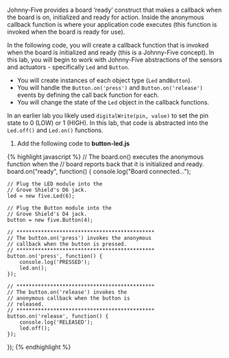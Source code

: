 Johnny-Five provides a board ‘ready’ construct that makes a callback when the board is on, initialized and ready for action. Inside the anonymous callback function is where your application code executes (this function is invoked when the board is ready for use).

In the following code, you will create a callback function that is invoked when the board is initialized and ready (this is a Johnny-Five concept). In this lab, you will begin to work with Johnny-Five abstractions of the sensors and actuators - specifically `Led` and `Button`.

* You will create instances of each object type (`Led` and`Button`).
* You will handle the `Button.on('press')` and `Button.on('release')` events by defining the call back function for each. 
* You will change the state of the `Led` object in the callback functions.

In an earlier lab you likely used `digitalWrite(pin, value)` to set the pin state to 0 (LOW) or 1 (HIGH). In this lab, that code is abstracted into the `Led.off()` and `Led.on()` functions.

1. Add the following code to __button-led.js__

  {% highlight javascript %}
  // The board.on() executes the anonymous function when the
  // board reports back that it is initialized and ready. 
  board.on("ready", function() { 
    console.log("Board connected..."); 
      
    // Plug the LED module into the
    // Grove Shield's D6 jack.
    led = new five.Led(6);
    
    // Plug the Button module into the
    // Grove Shield's D4 jack.
    button = new five.Button(4);
    
    // *********************************************
    // The button.on('press') invokes the anonymous 
    // callback when the button is pressed.
    // *********************************************
    button.on('press', function() {
        console.log('PRESSED');
        led.on();
    });
    
    // *********************************************
    // The button.on('release') invokes the
    // anonymous callback when the button is
    // released.
    // *********************************************
    button.on('release', function() {
        console.log('RELEASED');
        led.off();
    });
  });
  {% endhighlight %}
  
